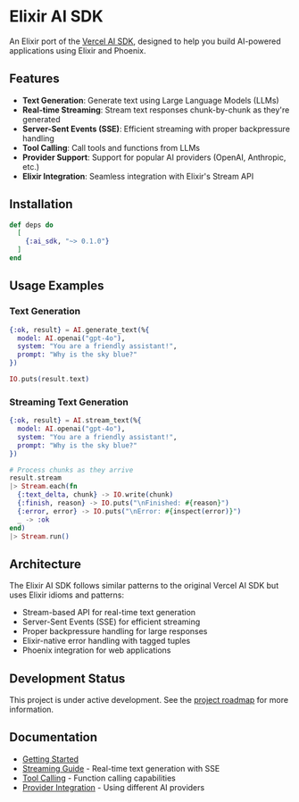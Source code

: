 # Elixir AI SDK

An Elixir port of the [Vercel AI SDK](https://ai-sdk.dev/), designed to help you build AI-powered applications using Elixir and Phoenix.

## Features

- **Text Generation**: Generate text using Large Language Models (LLMs)
- **Real-time Streaming**: Stream text responses chunk-by-chunk as they're generated
- **Server-Sent Events (SSE)**: Efficient streaming with proper backpressure handling
- **Tool Calling**: Call tools and functions from LLMs
- **Provider Support**: Support for popular AI providers (OpenAI, Anthropic, etc.)
- **Elixir Integration**: Seamless integration with Elixir's Stream API

## Installation

```elixir
def deps do
  [
    {:ai_sdk, "~> 0.1.0"}
  ]
end
```

## Usage Examples

### Text Generation

```elixir
{:ok, result} = AI.generate_text(%{
  model: AI.openai("gpt-4o"),
  system: "You are a friendly assistant!",
  prompt: "Why is the sky blue?"
})

IO.puts(result.text)
```

### Streaming Text Generation

```elixir
{:ok, result} = AI.stream_text(%{
  model: AI.openai("gpt-4o"),
  system: "You are a friendly assistant!",
  prompt: "Why is the sky blue?"
})

# Process chunks as they arrive
result.stream
|> Stream.each(fn
  {:text_delta, chunk} -> IO.write(chunk)
  {:finish, reason} -> IO.puts("\nFinished: #{reason}")
  {:error, error} -> IO.puts("\nError: #{inspect(error)}")
  _ -> :ok
end)
|> Stream.run()
```

## Architecture

The Elixir AI SDK follows similar patterns to the original Vercel AI SDK but uses Elixir idioms and patterns:

- Stream-based API for real-time text generation
- Server-Sent Events (SSE) for efficient streaming
- Proper backpressure handling for large responses
- Elixir-native error handling with tagged tuples
- Phoenix integration for web applications

## Development Status

This project is under active development. See the [project roadmap](ROADMAP.md) for more information.

## Documentation

- [Getting Started](docs/getting-started.md)
- [Streaming Guide](docs/streaming.md) - Real-time text generation with SSE
- [Tool Calling](docs/tool-calling.md) - Function calling capabilities
- [Provider Integration](docs/providers.md) - Using different AI providers